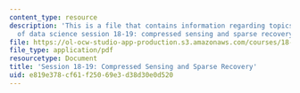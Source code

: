 ```yaml
---
content_type: resource
description: 'This is a file that contains information regarding topics in mathematics
  of data science session 18-19: compressed sensing and sparse recovery.'
file: https://ol-ocw-studio-app-production.s3.amazonaws.com/courses/18-s096-topics-in-mathematics-of-data-science-fall-2015/e819e378cf61f25069e3d38d30e0d520_MIT18_S096F15_Ses18_19.pdf
file_type: application/pdf
resourcetype: Document
title: 'Session 18-19: Compressed Sensing and Sparse Recovery'
uid: e819e378-cf61-f250-69e3-d38d30e0d520
---
```


